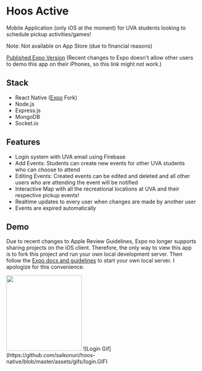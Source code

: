 # Hoos Active
Mobile Application (only iOS at the moment) for UVA students looking to schedule pickup activities/games! 

Note: Not available on App Store (due to financial reasons)

[Published Expo Version](https://expo.io/@saik19036/hoos-active) (Recent changes to Expo doesn't allow other users to demo this app on their iPhones, so this link might not work.)
## Stack
* React Native ([Expo](https://docs.expo.io/versions/v27.0.0/introduction/) Fork)
* Node.js
* Express.js
* MongoDB
* Socket.io
## Features
* Login system with UVA email using Firebase
* Add Events: Students can create new events for other UVA students who can choose to attend
* Editing Events: Created events can be edited and deleted and all other users who are attending the event will be notified
* Interactive Map with all the recreational locations at UVA and their respective pickup events!
* Realtime updates to every user when changes are made by another user
* Events are expired automatically
## Demo
Due to recent changes to Apple Review Guidelines, Expo no longer supports sharing projects on the iOS client. Therefore, the only way to view this app is to fork this project and run your own local development server. Then follow the [Expo docs and guidelines](https://docs.expo.io/versions/v27.0.0/introduction/) to start your own local server. I apologize for this convenience.

<img src="https://github.com/saikonuri/hoos-native/blob/master/assets/gifs/login.GIF" style="width: 200px;"/>
![Login Gif](https://github.com/saikonuri/hoos-native/blob/master/assets/gifs/login.GIF)


